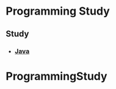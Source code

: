 # Programming Study

## Study

- ### [Java](https://github.com/kps990515/Study/tree/master/Java)
# ProgrammingStudy
